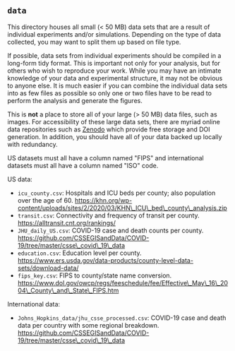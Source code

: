 ## `data`

This directory houses all small (< 50 MB) data sets that are a result of individual experiments and/or simulations. Depending on the type of data collected, you may want to split them up based on file type.

If possible, data sets from individual experiments should be compiled in a long-form tidy format. This is important not only for your analysis, but for others who wish to reproduce your work. While you may have an intimate knowledge of your data and experimental structure, it may not be obvious to anyone else. It is much easier if you can combine the individual data sets into as few files as possible so only one or two files have to be read to perform the analysis and generate the figures. 

This is **not** a place to store all of your large (> 50 MB) data files, such as images. For accessibility of these large data sets, there are myriad online data repositories such as [Zenodo](https://zenodo.org) which provide free storage and DOI generation. In addition, you should have all of your data backed up locally with redundancy.

US datasets must all have a column named "FIPS" and international datasets must all have a column named "ISO" code.

US data:
* `icu_county.csv`: Hospitals and ICU beds per county; also population over the age of 60. https://khn.org/wp-content/uploads/sites/2/2020/03/KHN\_ICU\_bed\_county\_analysis.zip
* `transit.csv`: Connectivity and frequency of transit per county. https://alltransit.cnt.org/rankings/
* `JHU_daily_US.csv`: COVID-19 case and death counts per county. https://github.com/CSSEGISandData/COVID-19/tree/master/csse\_covid\_19\_data
* `education.csv`: Education level per county. https://www.ers.usda.gov/data-products/county-level-data-sets/download-data/
* `fips_key.csv`: FIPS to county/state name conversion. https://www.dol.gov/owcp/regs/feeschedule/fee/Effective\_May\_16\_2004\_County\_and\_State\_FIPS.htm

International data:
* `Johns_Hopkins_data/jhu_csse_processed.csv`: COVID-19 case and death data per country with some regional breakdown. https://github.com/CSSEGISandData/COVID-19/tree/master/csse\_covid\_19\_data